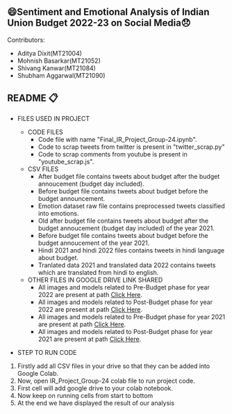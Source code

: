## :smile:Sentiment and Emotional Analysis of Indian Union Budget 2022-23 on Social Media:disappointed: 
<p>Contributors:
 <ul><li> Aditya Dixit(MT21004)</li>
 <li>Mohnish Basarkar(MT21052)</li>  
 <li>Shivang Kanwar(MT21084)</li>
 <li>Shubham Aggarwal(MT21090)</li>  
 </ul>  
 </p>
 
## README :clipboard:

* FILES USED IN PROJECT
  * CODE FILES
     * Code file with name "Final_IR_Project_Group-24.ipynb".
     * Code to scrap tweets from twitter is present in "twitter_scrap.py"
     * Code to scrap comments from youtube is present in "youtube_scrap.js".
  * CSV FILES
     * After budget file contains tweets about budget after the budget annoucement (budget day included).
     * Before budget file contains tweets about budget before the budget announcement.
     * Emotion dataset raw file contains preprocessed tweets classified into emotions.
     * Old after budget file contains tweets about budget after the budget annoucement (budget day included) of the year 2021.
     * Before budget file contains tweets about budget before the budget annoucement of the year 2021.
     * Hindi 2021 and hindi 2022 files contains tweets in hindi language about budget.
     * Tranlated data 2021 and translated data 2022 contains tweets which are translated from hindi to english.
  * OTHER FILES IN GOOGLE DRIVE LINK SHARED
     * All images and models related to Pre-Budget phase for year 2022 are present at path <a href="https://drive.google.com/drive/folders/1uJhCE5v06zwLiewohdyqd8PTToHphZRz?usp=sharing">Click Here</a>.
     * All images and models related to Post-Budget phase for year 2022 are present at path <a href="https://drive.google.com/drive/folders/1h4q1MCEaDXdI3IFLGWslDAPXb-QCaY0F?usp=sharing">Click Here</a>.
     * All images and models related to Pre-Budget phase for year 2021 are present at path <a href="https://drive.google.com/drive/folders/1AG3mjID8XYxc0n5_7KEyRwp31---03rD?usp=sharing">Click Here</a>.
     * All images and models related to Post-Budget phase for year 2021 are present at path <a href="https://drive.google.com/drive/folders/1217miNaHHBB5FTqVFoLUoDH1WhOhMzy-?usp=sharing">Click Here</a>. 

* STEP TO RUN CODE
1. Firstly add all CSV files in your drive so that they can be added into Google Colab.
2. Now, open IR_Project_Group-24 colab file to run project code.
3. First cell will add google drive to your colab notebook.
4. Now keep on running cells from start to bottom
5. At the end we have displayed the result of our analysis
